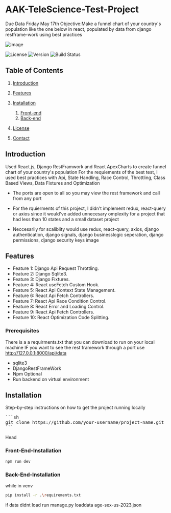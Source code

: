 
# AAK-TeleScience-Test-Project
Due Data Friday May 17th
Objective:Make a funnel chart of your country's population like the one below in react, populated by data from django restframe-work using best practices

![image](https://github.com/juzorey/AAK-TeleScience-Test-Project/assets/76601270/2560a8b2-2a6c-4ee1-9942-fdd16681cd66)


![License](https://img.shields.io/badge/license-MIT-blue.svg)
![Version](https://img.shields.io/badge/version-1.0.0-brightgreen.svg)
![Build Status](https://img.shields.io/badge/build-passing-brightgreen.svg)

## Table of Contents
1. [Introduction](#introduction)
2. [Features](#features)
3. [Installation](#installation)
    1. [Front-end](#Front-End-Installation)
    2. [Back-end](#Back-End-Installation)

4. [License](#license)
5. [Contact](#contact)

## Introduction
Used React.js, Django RestFramwork and React ApexCharts to create funnel chart of your country's population
For the requiements of the best test, I used best practices with Api, State Handling, Race Control, Throttling, Class Based Views, Data Fixtures and Optimization
- The ports are open to all so you may view the rest framework and call from any port

 - For the rquierments of this project, I  didn't implement redux, react-query or axios since it would've added unnecesary omplexity for a project that had less than 10 states and a small dataset project
 - Neccesarliy  for scaliblity would use redux, react-query, axios, django authentication, django signals, django businesslogic seperation, django permissions, django security keys
image



## Features
- Feature 1: Django Api Request Throttling.
- Feature 2: Django Sqlite3.
- Feature 3: Django Fixtures.
- Feature 4: React useFetch Custom Hook.
- Feature 5: React Api Context State Management.
- Feature 6: React Api Fetch Controllers.
- Feature 7: React Api Race Condition Control.
- Feature 8: React Error and Loading Control.
- Feature 9: React Api Fetch Controllers.
- Feature 10: React Optimization Code Splitting.
  


### Prerequisites
There is a a requirments.txt that you can download to run on your local machine
IF you want to see the rest framework through a port use http://127.0.0.1:8000/api/data
-  sqlite3
- DjangoRestFrameWork
- Npm
Optional
- Run backend on virtual environment

## Installation
Step-by-step instructions on how to get the project running locally
<pre>
```sh
git clone https://github.com/your-username/project-name.git
```
</pre>
Head
### Front-End-Installation
```sh
npm run dev
```
### Back-End-Installation
while in venv
```sh
pip install -r .\requirements.txt
```
if data didnt load run manage.py loaddata age-sex-us-2023.json

